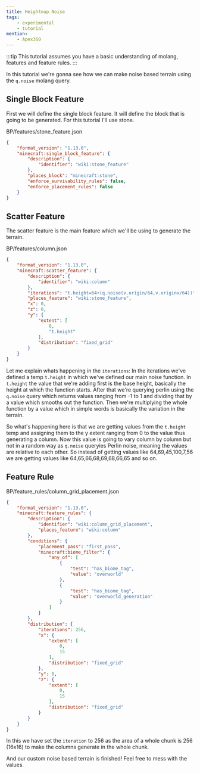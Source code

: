```yaml
---
title: Heightmap Noise
tags:
    - experimental
    - tutorial
mention:
    - Apex360
---
```


:::tip
This tutorial assumes you have a basic understanding of molang, features and feature rules.
:::

In this tutorial we're gonna see how we can make noise based terrain using the `q.noise` molang query.

## Single Block Feature

First we will define the single block feature. It will define the block that is going to be generated. For this tutorial I'll use stone.

<CodeHeader>BP/features/stone_feature.json</CodeHeader>

```json
{
	"format_version": "1.13.0",
	"minecraft:single_block_feature": {
		"description": {
			"identifier": "wiki:stone_feature"
		},
		"places_block": "minecraft:stone",
		"enforce_survivability_rules": false,
		"enforce_placement_rules": false
	}
}
```

## Scatter Feature

The scatter feature is the main feature which we'll be using to generate the terrain.

<CodeHeader>BP/features/column.json</CodeHeader>

```json
{
	"format_version": "1.13.0",
	"minecraft:scatter_feature": {
		"description": {
			"identifier": "wiki:column"
		},
		"iterations": "t.height=64+(q.noise(v.origin/64,v.originx/64))*16; return t.height;",
		"places_feature": "wiki:stone_feature",
		"x": 0,
		"z": 0,
		"y": {
			"extent": [
				0,
				"t.height"
			],
			"distribution": "fixed_grid"
		}
	}
}
```

Let me explain whats happening in the `iterations`:
  In the iterations we've defined a temp `t.height` in which we've defined our main noise function.
  In `t.height` the value that we're adding first is the base height, basically the height at which the function starts.
  After that we're querying perlin using the `q.noise` query which returns values ranging from -1 to 1 and dividing that by a value which smooths out the function.
  Then we're multiplying the whole function by a value which in simple words is basically the variation in the terrain.

So what's happening here is that we are getting values from the `t.height` temp and assigning them to the y extent ranging from 0 to the value thus generating a column. Now this value is going to vary column by column but not in a random way as `q.noise` queryies Perlin noise, meaning the values are relative to each other. So instead of getting values like 64,69,45,100,7,56 we are getting values like 64,65,66,68,69,68,66,65 and so on.

## Feature Rule

<CodeHeader>BP/feature_rules/column_grid_placement.json</CodeHeader>

```json
{
	"format_version": "1.13.0",
	"minecraft:feature_rules": {
		"description": {
			"identifier": "wiki:column_grid_placement",
			"places_feature": "wiki:column"
		},
		"conditions": {
			"placement_pass": "first_pass",
			"minecraft:biome_filter": {
				"any_of": [
					{
						"test": "has_biome_tag",
						"value": "overworld"
					},
					{
						"test": "has_biome_tag",
						"value": "overworld_generation"
					}
				]
			}
		},
		"distribution": {
			"iterations": 256,
			"x": {
				"extent": [
					0,
					15
				],
				"distribution": "fixed_grid"
			},
			"y": 0,
			"z": {
				"extent": [
					0,
					15
				],
				"distribution": "fixed_grid"
			}
		}
	}
}
```
In this we have set the `iteration` to 256 as the area of a whole chunk is 256 (16x16) to make the columns generate in the whole chunk.

And our custom noise based terrain is finished! Feel free to mess with the values.
